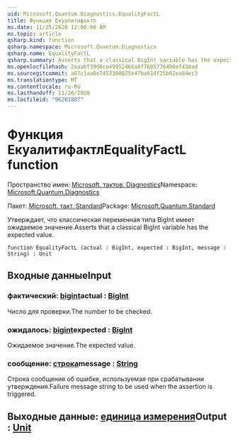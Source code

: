 ```yaml
---
uid: Microsoft.Quantum.Diagnostics.EqualityFactL
title: Функция Екуалитифактл
ms.date: 11/25/2020 12:00:00 AM
ms.topic: article
qsharp.kind: function
qsharp.namespace: Microsoft.Quantum.Diagnostics
qsharp.name: EqualityFactL
qsharp.summary: Asserts that a classical BigInt variable has the expected value.
ms.openlocfilehash: 2aaabf39d6ce49952466a877685776490ef438ad
ms.sourcegitcommit: a87c1aa8e7453360025e47ba614f25b02ea84ec3
ms.translationtype: MT
ms.contentlocale: ru-RU
ms.lasthandoff: 11/26/2020
ms.locfileid: "96201807"
---
```

# <a name="equalityfactl-function"></a><span data-ttu-id="6db35-102">Функция Екуалитифактл</span><span class="sxs-lookup"><span data-stu-id="6db35-102">EqualityFactL function</span></span>

<span data-ttu-id="6db35-103">Пространство имен: [Microsoft. тактов. Diagnostics](xref:Microsoft.Quantum.Diagnostics)</span><span class="sxs-lookup"><span data-stu-id="6db35-103">Namespace: [Microsoft.Quantum.Diagnostics](xref:Microsoft.Quantum.Diagnostics)</span></span>

<span data-ttu-id="6db35-104">Пакет: [Microsoft. такт. Standard](https://nuget.org/packages/Microsoft.Quantum.Standard)</span><span class="sxs-lookup"><span data-stu-id="6db35-104">Package: [Microsoft.Quantum.Standard](https://nuget.org/packages/Microsoft.Quantum.Standard)</span></span>


<span data-ttu-id="6db35-105">Утверждает, что классическая переменная типа BigInt имеет ожидаемое значение.</span><span class="sxs-lookup"><span data-stu-id="6db35-105">Asserts that a classical BigInt variable has the expected value.</span></span>

```qsharp
function EqualityFactL (actual : BigInt, expected : BigInt, message : String) : Unit
```


## <a name="input"></a><span data-ttu-id="6db35-106">Входные данные</span><span class="sxs-lookup"><span data-stu-id="6db35-106">Input</span></span>

### <a name="actual--bigint"></a><span data-ttu-id="6db35-107">фактический: [bigint](xref:microsoft.quantum.lang-ref.bigint)</span><span class="sxs-lookup"><span data-stu-id="6db35-107">actual : [BigInt](xref:microsoft.quantum.lang-ref.bigint)</span></span>

<span data-ttu-id="6db35-108">Число для проверки.</span><span class="sxs-lookup"><span data-stu-id="6db35-108">The number to be checked.</span></span>


### <a name="expected--bigint"></a><span data-ttu-id="6db35-109">ожидалось: [bigint](xref:microsoft.quantum.lang-ref.bigint)</span><span class="sxs-lookup"><span data-stu-id="6db35-109">expected : [BigInt](xref:microsoft.quantum.lang-ref.bigint)</span></span>

<span data-ttu-id="6db35-110">Ожидаемое значение.</span><span class="sxs-lookup"><span data-stu-id="6db35-110">The expected value.</span></span>


### <a name="message--string"></a><span data-ttu-id="6db35-111">сообщение: [строка](xref:microsoft.quantum.lang-ref.string)</span><span class="sxs-lookup"><span data-stu-id="6db35-111">message : [String](xref:microsoft.quantum.lang-ref.string)</span></span>

<span data-ttu-id="6db35-112">Строка сообщения об ошибке, используемая при срабатывании утверждения.</span><span class="sxs-lookup"><span data-stu-id="6db35-112">Failure message string to be used when the assertion is triggered.</span></span>



## <a name="output--unit"></a><span data-ttu-id="6db35-113">Выходные данные: [единица измерения](xref:microsoft.quantum.lang-ref.unit)</span><span class="sxs-lookup"><span data-stu-id="6db35-113">Output : [Unit](xref:microsoft.quantum.lang-ref.unit)</span></span>

